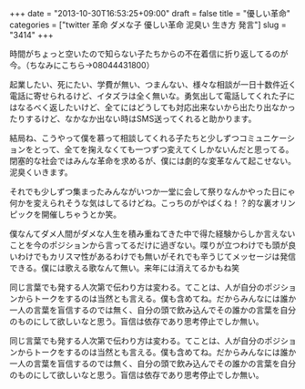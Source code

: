 +++
date = "2013-10-30T16:53:25+09:00"
draft = false
title = "優しい革命"
categories = ["twitter 革命 ダメな子 優しい革命 泥臭い 生き方 発言"]
slug = "3414"
+++

時間がちょっと空いたので知らない子たちからの不在着信に折り返してるのが今。（ちなみにこちら→08044431800）

起業したい、死にたい、学費が無い、つまんない、様々な相談が一日十数件近く電話に寄せられるけど、イタズラは全く無いな。勇気出して電話してくれた子にはなるべく返したいけど、全てにはどうしても対応出来ないから出たり出なかったりするけど、なかなか出ない時はSMS送ってくれると助かります。

結局ね、こうやって僕を慕って相談してくれる子たちと少しずつコミュニケーションをとって、全てを掬えなくても一つずつ変えてくしかないんだと思ってる。閉塞的な社会ではみんな革命を求めるが、僕には劇的な変革なんて起こせない。泥臭くいきます。

それでも少しずつ集まったみんながいつか一堂に会して祭りなんかやった日にゃ何かを変えられそうな気はしてるけどね。こっちのがやばくね！？的な裏オリンピックを開催しちゃうとか笑。

僕なんてダメ人間がダメな人生を積み重ねてきた中で得た経験からしか言えないことを今のポジションから言ってるだけに過ぎない。喋りが立つわけでも頭が良いわけでもカリスマ性があるわけでも無いがそれでも辛うじてメッセージは発信できる。僕には歌える歌なんて無い。来年には消えてるかもね笑

同じ言葉でも発する人次第で伝わり方は変わる。てことは、人が自分のポジションからトークをするのは当然とも言える。僕も含めてね。だからみんなには誰か一人の言葉を盲信するのでは無く、自分の頭で飲み込んでその誰かの言葉を自分のものにして欲しいなと思う。盲信は依存であり思考停止でしか無い。

同じ言葉でも発する人次第で伝わり方は変わる。てことは、人が自分のポジションからトークをするのは当然とも言える。僕も含めてね。だからみんなには誰か一人の言葉を盲信するのでは無く、自分の頭で飲み込んでその誰かの言葉を自分のものにして欲しいなと思う。盲信は依存であり思考停止でしか無い。
